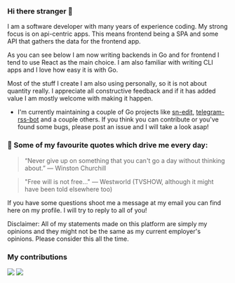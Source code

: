 ### Hi there stranger 👋

I am a software developer with many years of experience coding. My strong focus is on api-centric apps. This means frontend being a SPA and some API that gathers the data for the frontend app.

As you can see below I am now writing backends in Go and for frontend I tend to use React as the main choice. I am also familiar with writing CLI apps and I love how easy it is with Go. 

Most of the stuff I create I am also using personally, so it is not about quantity really. I appreciate all constructive feedback and if it has added value I am mostly welcome with making it happen.

- I'm currently maintaining a couple of Go projects like [sn-edit](https://github.com/sn-edit), [telegram-rss-bot](https://github.com/0x111/telegram-rss-bot) and a couple others. If you think you can contribute or you've found some bugs, please post an issue and I will take a look asap!

### 💬 Some of my favourite quotes which drive me every day:

> “Never give up on something that you can't go a day without thinking about.”
> ― Winston Churchill

> "Free will is not free..."
> ― Westworld (TVSHOW, although it might have been told elsewhere too)


If you have some questions shoot me a message at my email you can find here on my profile. I will try to reply to all of you!

Disclaimer: All of my statements made on this platform are simply my opinions and they might not be the same as my current employer's opinions. Please consider this all the time.

<!--
**0x111/0x111** is a ✨ _special_ ✨ repository because its `README.md` (this file) appears on your GitHub profile.

Here are some ideas to get you started:

- 🔭 I’m currently working on ...
- 🌱 I’m currently learning ...
- 👯 I’m looking to collaborate on ...
- 🤔 I’m looking for help with ...
- 💬 Ask me about ...
- 📫 How to reach me: ...
- 😄 Pronouns: ...
- ⚡ Fun fact: ...
-->

### My contributions
<img src="https://github-readme-stats.vercel.app/api?username=0x111&theme=gotham&show_icons=true&include_all_commits=true&count_private=true" />
<img src="https://github-readme-stats.vercel.app/api/top-langs/?username=0x111&theme=gotham&layout=compact" />
